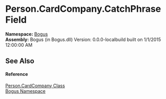 # Person.CardCompany.CatchPhrase Field
 

**Namespace:**&nbsp;<a href="N_Bogus">Bogus</a><br />**Assembly:**&nbsp;Bogus (in Bogus.dll) Version: 0.0.0-localbuild built on 1/1/2015 12:00:00 AM

## See Also


#### Reference
<a href="T_Bogus_Person_CardCompany">Person.CardCompany Class</a><br /><a href="N_Bogus">Bogus Namespace</a><br />